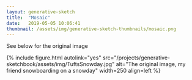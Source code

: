 ```yaml
---
layout: generative-sketch
title:  "Mosaic"
date:   2019-05-05 10:06:41
thumbnail: /assets/img/generative-sketch-thumbnails/mosaic.png
---
```


<script>

let sketch = function(p) {

    /*********************/
    /*** INIT VARIABLE ***/
    /*********************/

    const w = 500,
          h = 500;

    let img;

    /*********************/
    /*** DEFINE SKETCH ***/
    /*********************/

    p.preload = function() {
        img = p.loadImage("/projects/generative-sketchbook/assets/img/TuftsSnowday.jpg");
    }

    p.setup = function() {
        p.createCanvas(w, h);
        p.frameRate(30);

        img.resize(w, h);
        img.loadPixels();

        console.log(img.pixels.length);
        console.log(w * h);
    };

    p.draw = function() {
        for (let i = 0; i < 80; i++) {
            let ix = Math.floor(p.random(w * h)),
                x = ix % w,
                y = Math.floor(ix / h);

            // console.log(img.pixels[ix]);

            p.fill(p.color(img.pixels[ix * 4], img.pixels[ix * 4 + 1], img.pixels[ix * 4 + 2], img.pixels[ix * 4 + 3]));
            p.circle(x, y, p.random(1, 15));
        }
    };

}

new p5(sketch, 'p5-container');

</script>

See below for the original image

{% include figure.html autolink="yes" src="/projects/generative-sketchbook/assets/img/TuftsSnowday.jpg" alt="The original image, my friend snowboarding on a snowday" width=250 align=left %}

<style>
    p.fig-paragraph {
        text-align: left !important;
    }
</style>